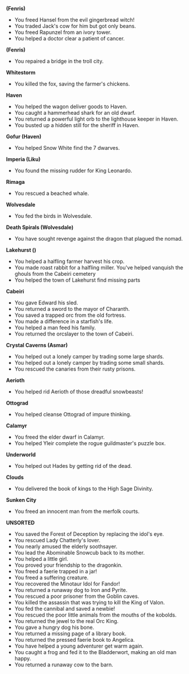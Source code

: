 **(Fenris)**
* You freed Hansel from the evil gingerbread witch!
* You traded Jack's cow for him but got only beans.
* You freed Rapunzel from an ivory tower.
* You helped a doctor clear a patient of cancer.

**(Fenris)**
* You repaired a bridge in the troll city.

**Whitestorm**
* You killed the fox, saving the farmer's chickens.

**Haven**
* You helped the wagon deliver goods to Haven.
* You caught a hammerhead shark for an old dwarf.
* You returned a powerful light orb to the lighthouse keeper in Haven.
* You busted up a hidden still for the sheriff in Haven.

**Gofur (Haven)**
* You helped Snow White find the 7 dwarves.

**Imperia (Liku)**
* You found the missing rudder for King Leonardo.

**Rimaga**
* You rescued a beached whale.

**Wolvesdale**
* You fed the birds in Wolvesdale.

**Death Spirals (Wolvesdale)**
* You have sought revenge against the dragon that plagued the nomad.

**Lakehurst ()**
* You helped a halfling farmer harvest his crop.
* You made roast rabbit for a halfling miller.
You've helped vanquish the ghouls from the Cabeiri cemetery
* You helped the town of Lakehurst find missing parts

**Cabeiri**
* You gave Edward his sled.
* You returned a sword to the mayor of Charanth.
* You saved a trapped orc from the old fortress.
* You made a difference in a starfish's life.
* You helped a man feed his family.
* You returned the orcslayer to the town of Cabeiri.

**Crystal Caverns (Asmar)**
* You helped out a lonely camper by trading some large shards.
* You helped out a lonely camper by trading some small shards.
* You rescued the canaries from their rusty prisons.

**Aerioth**
* You helped rid Aerioth of those dreadful snowbeasts!

**Ottograd**
* You helped cleanse Ottograd of impure thinking.

**Calamyr**
* You freed the elder dwarf in Calamyr.
* You helped Yleir complete the rogue guildmaster's puzzle box.

**Underworld**
* You helped out Hades by getting rid of the dead.

**Clouds**
* You delivered the book of kings to the High Sage Divinity.

**Sunken City**
* You freed an innocent man from the merfolk courts.


**UNSORTED**
* You saved the Forest of Deception by replacing the idol's eye.
* You rescued Lady Chatterly's lover.
* You nearly amused the elderly soothsayer.
* You lead the Abominable Snowcub back to its mother.
* You helped a little girl.
* You proved your friendship to the dragonkin.
* You freed a faerie trapped in a jar!
* You freed a suffering creature.
* You recovered the Minotaur Idol for Fandor!
* You returned a runaway dog to Iron and Pyrite.
* You rescued a poor prisoner from the Goblin caves.
* You killed the assassin that was trying to kill the King of Valon.
* You fed the cannibal and saved a newbie!
* You rescued the poor little animals from the mouths of the kobolds.
* You returned the jewel to the real Orc King.
* You gave a hungry dog his bone.
* You returned a missing page of a library book.
* You returned the pressed faerie book to Angelica.
* You have helped a young adventurer get warm again.
* You caught a frog and fed it to the Bladderwort, making an old man happy.
* You returned a runaway cow to the barn.

